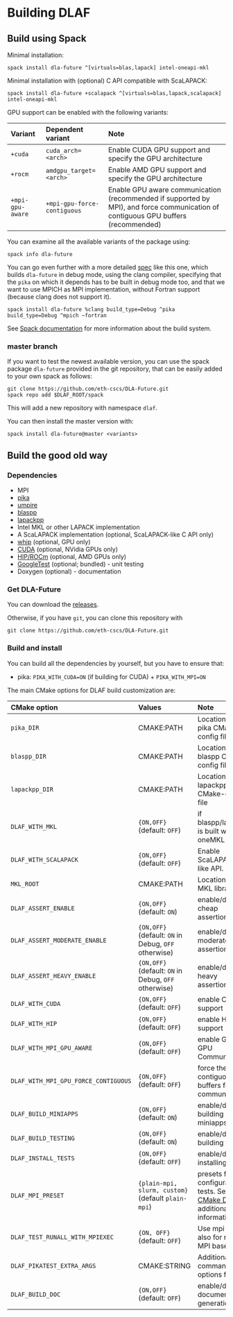 # Building DLAF

## Build using Spack

Minimal installation:

```
spack install dla-future ^[virtuals=blas,lapack] intel-oneapi-mkl
```

Minimal installation with (optional) C API compatible with ScaLAPACK:

```
spack install dla-future +scalapack ^[virtuals=blas,lapack,scalapack] intel-oneapi-mkl
```

GPU support can be enabled with the following variants:

Variant | Dependent variant | Note
:---|:---|:---
`+cuda` | `cuda_arch=<arch>` | Enable CUDA GPU support and specify the GPU architecture
`+rocm` | `amdgpu_target=<arch>` | Enable AMD GPU support and specify the GPU architecture
`+mpi-gpu-aware` | `+mpi-gpu-force-contiguous` | Enable GPU aware communication (recommended if supported by MPI), and force communication of contiguous GPU buffers (recommended)

You can examine all the available variants of the package using:

```
spack info dla-future
```

You can go even further with a more detailed [spec](https://spack.readthedocs.io/en/latest/basic_usage.html#sec-specs) like this one, which builds `dla-future` in debug mode, using the clang compiler, specifying that the `pika` on which it depends has to be built
in debug mode too, and that we want to use MPICH as MPI implementation, without Fortran support (because clang does not support it).

```
spack install dla-future %clang build_type=Debug ^pika build_type=Debug ^mpich ~fortran
```

See [Spack documentation](https://spack.readthedocs.io/en/latest/) for more information about the build system.

### master branch

If you want to test the newest available version,
you can use the spack package `dla-future` provided in the git repository, that can be easily added to your own spack as follows:

```
git clone https://github.com/eth-cscs/DLA-Future.git
spack repo add $DLAF_ROOT/spack
```

This will add a new repository with namespace `dlaf`.

You can then install the master version with:

```
spack install dla-future@master <variants>
```

## Build the good old way

### Dependencies

- MPI
- [pika](https://github.com/pika-org/pika)
- [umpire](https://github.com/LLNL/Umpire)
- [blaspp](https://bitbucket.org/icl/blaspp/src/default/)
- [lapackpp](https://bitbucket.org/icl/lapackpp/src/default/)
- Intel MKL or other LAPACK implementation
- A ScaLAPACK implementation (optional, ScaLAPACK-like C API only)
- [whip](https://github.com/eth-cscs/whip) (optional, GPU only)
- [CUDA](https://developer.nvidia.com/cuda) (optional, NVidia GPUs only)
- [HIP/ROCm](https://github.com/RadeonOpenCompute/ROCm) (optional, AMD GPUs only)
- [GoogleTest](https://github.com/google/googletest) (optional; bundled) - unit testing
- Doxygen (optional) - documentation

### Get DLA-Future

You can download the [releases](https://github.com/eth-cscs/DLA-Future/releases).

Otherwise, if you have `git`, you can clone this repository with

```
git clone https://github.com/eth-cscs/DLA-Future.git
```

### Build and install

You can build all the dependencies by yourself, but you have to ensure that:
- pika: `PIKA_WITH_CUDA=ON` (if building for CUDA) + `PIKA_WITH_MPI=ON`

The main CMake options for DLAF build customization are:

CMake option | Values | Note
:---|:---|:---
`pika_DIR` | CMAKE:PATH | Location of the pika CMake-config file
`blaspp_DIR` | CMAKE:PATH | Location of the blaspp CMake-config file
`lapackpp_DIR` | CMAKE:PATH | Location of the lapackpp CMake-config file
`DLAF_WITH_MKL` | `{ON,OFF}` (default: `OFF`) | if blaspp/lapackpp is built with oneMKL
`DLAF_WITH_SCALAPACK` | `{ON,OFF}` (default: `OFF`) | Enable ScaLAPACK-like API.
`MKL_ROOT` | CMAKE:PATH | Location of the MKL library
`DLAF_ASSERT_ENABLE` | `{ON,OFF}` (default: `ON`) | enable/disable cheap assertions
`DLAF_ASSERT_MODERATE_ENABLE` | `{ON,OFF}` (default: `ON` in Debug, `OFF` otherwise) | enable/disable moderate assertions
`DLAF_ASSERT_HEAVY_ENABLE` | `{ON,OFF}` (default: `ON` in Debug, `OFF` otherwise) | enable/disable heavy assertions
`DLAF_WITH_CUDA` | `{ON,OFF}` (default: `OFF`) | enable CUDA support
`DLAF_WITH_HIP` | `{ON,OFF}` (default: `OFF`) | enable HIP support
`DLAF_WITH_MPI_GPU_AWARE` | `{ON,OFF}` (default: `OFF`) | enable GPU to GPU Communication
`DLAF_WITH_MPI_GPU_FORCE_CONTIGUOUS` | `{ON,OFF}` (default: `OFF`) | force the use of contiguous buffers for communication.
`DLAF_BUILD_MINIAPPS` | `{ON,OFF}` (default: `ON`) | enable/disable building miniapps
`DLAF_BUILD_TESTING` | `{ON,OFF}` (default: `ON`) | enable/disable building tests
`DLAF_INSTALL_TESTS` | `{ON,OFF}` (default: `OFF`) | enable/disable installing tests
`DLAF_MPI_PRESET` | `{plain-mpi, slurm, custom}` (default `plain-mpi`) | presets for MPI configuration for tests. See [CMake Doc](https://cmake.org/cmake/help/latest/module/FindMPI.html?highlight=mpiexec_executable#usage-of-mpiexec) for additional information
`DLAF_TEST_RUNALL_WITH_MPIEXEC` | `{ON, OFF}` (default: `OFF`) | Use mpi runner also for non-MPI based tests
`DLAF_PIKATEST_EXTRA_ARGS` | CMAKE:STRING | Additional pika command-line options for tests
`DLAF_BUILD_DOC` | `{ON,OFF}` (default: `OFF`) | enable/disable documentation generation
